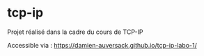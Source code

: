 # tcp-ip

Projet réalisé dans la cadre du cours de TCP-IP

Accessible via : https://damien-auversack.github.io/tcp-ip-labo-1/
